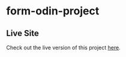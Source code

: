 # form-odin-project

## Live Site

Check out the live version of this project [here](https://mahmoudmerghani.github.io/form-odin-project/).
